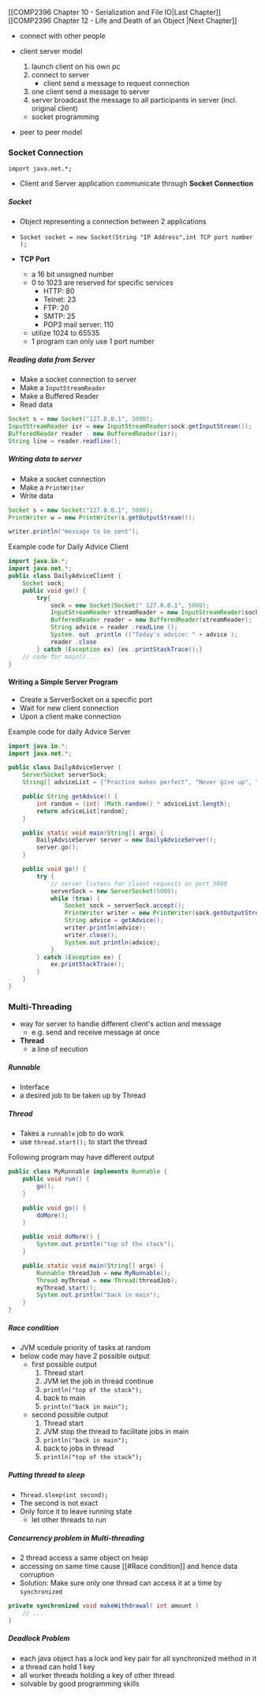 

[[COMP2396 Chapter 10 - Serialization and File IO|Last Chapter]] [[COMP2396 Chapter 12 - Life and Death of an Object |Next Chapter]]


- connect with other people
- client server model
	1. launch client on his own pc
	2. connect to server
		- client send a message to request connection
	3. one client send a message to server
	4. server broadcast the message to all participants in server (incl. original client)
	-  socket programming

- peer to peer model


### Socket Connection
`import java.net.*;`
- Client and Server application communicate through **Socket Connection**
##### Socket
- Object representing a connection between 2 applications
- `Socket socket = new Socket(String "IP Address",int TCP port number );`

- **TCP Port** 
	- a 16 bit unsigned number
	- 0 to 1023 are reserved for specific services
		- HTTP: 80
		- Telnet: 23
		- FTP: 20
		- SMTP: 25
		- POP3 mail server: 110
	- utilize 1024 to 65535
	- 1 program can only use 1 port number


##### Reading data from Server
- Make a socket connection to server
- Make a `InputStreamReader`
- Make a Buffered Reader
- Read data

```Java
Socket s = new Socket("127.0.0.1", 5000);
InputStreamReader isr = new InputStreamReader(sock.getInputStream());
BufferedReader reader - new BufferedReader(isr);
String line = reader.readline();
```


##### Writing data to server
- Make a socket connection
- Make a `PrintWriter`
- Write data

```Java
Socket s = new Socket("127.0.0.1", 5000);
PrintWriter w = new PrintWriter(s.getOutputStream());

writer.println("message to be sent");
```



Example code for Daily Advice Client
```Java
import java.io.*;
import java.net.*;
public class DailyAdviceClient {
	Socket sock;
	public void go() {
		try{
			sock = new Socket(Socket(" 127.0.0.1", 5000);
			InputStreamReader streamReader = new InputStreamReader(sock.getInputStream());
			BufferedReader reader = new BufferedReader(streamReader);
			String advice = reader .readLine ();
			System. out .println (("Today's advice: " + advice );
			reader .close
		} catch (Exception ex) {ex .printStackTrace();}
	// code for main()...
}
```



#### Writing a Simple Server Program
- Create a ServerSocket on a specific port
- Wait for new client connection
- Upon a client make connection

Example code for daily Advice Server
```Java
import java.io.*;
import java.net.*;

public class DailyAdviceServer {
	ServerSocket serverSock;
    String[] adviceList = {"Practice makes perfect", "Never give up", "Focus on the task at hand", "Don't look back", "Be yourself", "Believe in your own"};

    public String getAdvice() {
        int random = (int) (Math.random() * adviceList.length);
        return adviceList[random];
    }

    public static void main(String[] args) {
        DailyAdviceServer server = new DailyAdviceServer();
        server.go();
    }

	public void go() {
	    try {
		    // server listens for client requests on port 5000
	        serverSock = new ServerSocket(5000);
	        while (true) {
	            Socket sock = serverSock.accept();
	            PrintWriter writer = new PrintWriter(sock.getOutputStream());
	            String advice = getAdvice();
	            writer.println(advice);
	            writer.close();
	            System.out.println(advice);
	        }
	    } catch (Exception ex) {
	        ex.printStackTrace();
	    }
	}
}
```



### Multi-Threading
- way for server to handle different client's action and message
	- e.g. send and receive message at once
- **Thread**
	- a line of eecution


##### Runnable
- Interface
- a desired job to be taken up by Thread

##### Thread
- Takes a `runnable` job to do work
- use `thread.start();` to start the thread

Following program may have different output
```java
public class MyRunnable implements Runnable {
    public void run() {
        go();
    }

    public void go() {
        doMore();
    }

    public void doMore() {
        System.out.println("top of the stack");
    }

    public static void main(String[] args) {
        Runnable threadJob = new MyRunnable();
        Thread myThread = new Thread(threadJob);
        myThread.start();
        System.out.println("back in main");
    }
}
```


##### Race condition
- JVM scedule priority of tasks at random
- below code may have 2 possible output
	- first possible output
		1. Thread start
		2. JVM let the job in thread continue
		3. `println("top of the stack");`
		4. back to main
		5. `println("back in main");`
	- second possible output
		1. Thread start
		2. JVM stop the thread to facilitate jobs in main
		3. `println("back in main");`
		4. back to jobs in thread
		5. `println("top of the stack");`


##### Putting thread to sleep
- `Thread.sleep(int second);`
- The second is not exact
- Only force it to leave running state
	- let other threads to run


##### Concurrency problem in Multi-threading
- 2 thread access a same object on heap
- accessing on same time cause [[#Race condition]] and hence data corruption
- Solution: Make sure only one thread can access it at a time by `synchronized`
```Java
private synchronized void makeWithdrawal( int amount )
	// ...
}
```


##### Deadlock Problem
- each java object has a lock and key pair for all synchronized method in it
- a thread can hold 1 key
- all worker threads holding a key of other thread
- solvable by good programming skills




